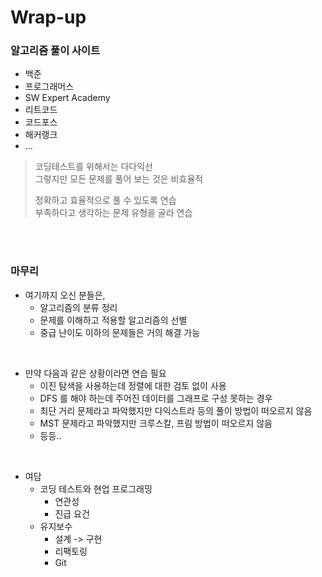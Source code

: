 Wrap-up
===

<h3> 알고리즘 풀이 사이트 </h3>

* 백준
* 프로그래머스
* SW Expert Academy
* 리트코드
* 코드포스
* 해커랭크
* ...

> 코딩테스트를 위해서는 다다익선  
> 그렇지만 모든 문제를 풀어 보는 것은 비효율적
> 
> 정확하고 효율적으로 풀 수 있도록 연습  
> 부족하다고 생각하는 문제 유형을 골라 연습


<br>
<br>

<h3> 마무리 </h3>

* 여기까지 오신 분들은,
  * 알고리즘의 분류 정리
  * 문제를 이해하고 적용할 알고리즘의 선별  
  * 중급 난이도 이하의 문제들은 거의 해결 가능
  
<br>

* 만약 다음과 같은 상황이라면 연습 필요
  * 이진 탐색을 사용하는데 정렬에 대한 검토 없이 사용
  * DFS 를 해야 하는데 주어진 데이터를 그래프로 구성 못하는 경우
  * 최단 거리 문제라고 파악했지만 다익스트라 등의 풀이 방법이 떠오르지 않음
  * MST 문제라고 파악했지만 크루스칼, 프림 방법이 떠오르지 않음
  * 등등..


<br>

* 여담
  * 코딩 테스트와 현업 프로그래밍
    * 연관성
    * 진급 요건
  * 유지보수
    * 설계 -> 구현
    * 리팩토링
    * Git


<br>
<br>
<br>

